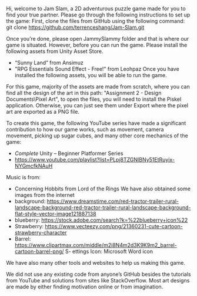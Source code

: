 Hi, welcome to Jam Slam, a 2D adventurous puzzle game made for you to find your true partner. Please go through the following instructions to set up the game:
First, clone the files from GitHub using the following command:
git clone https://github.com/terrenceshang/Jam-Slam.git

Once you’re done, please open JammySlammy folder and that is where our game is situated. However, before you can run the game. Please install the following assets from Unity Asset Store.
-	“Sunny Land” from Ansimuz
-   "RPG Essentials Sound Effect - Free!" from Leohpaz
Once you have installed the following assets, you will be able to run the game.

For this game, majority of the assets are made from scratch, where you can find all the design of the art in this path:
"Assignment 2 - Design Documents\Pixel Art", to open the files, you will need to install the Piskel application. Otherwise, you can just see them under Export where the pixel art are exported as a PNG file.

To create this game, the following YouTube series have made a significant contribution to how our game works, such as movement, camera movement, picking up sugar cubes, and many other core mechanics of the game:
-	*Complete* Unity – Beginner Platformer Series
-	https://www.youtube.com/playlist?list=PLpj8TZGNIBNy51EtRuyix-NYGmcfkNAuH

Music is from:
-   Concerning Hobbits from Lord of the Rings
We have also obtained some images from the internet
-   background: https://www.dreamstime.com/red-tractor-trailer-rural-landscape-background-red-tractor-trailer-rural-landscape-background-flat-style-vector-image121887138
-   blueberry: https://stock.adobe.com/search?k=%22blueberry+icon%22
-   Strawberry: https://www.vecteezy.com/png/21360231-cute-cartoon-strawberry-character
-   Barrel: https://www.clipartmax.com/middle/m2i8N4m2d3K9K9m2_barrel-cartoon-barrel-png/
S-  ettings Icon: Microsoft Word icon

We have also many other tools and websites to help us making this game. 

We did not use any existing code from anyone’s GitHub besides the tutorials from YouTube and solutions from sites like StackOverflow. Most art designs are made by either finding motivation online or from imagination.